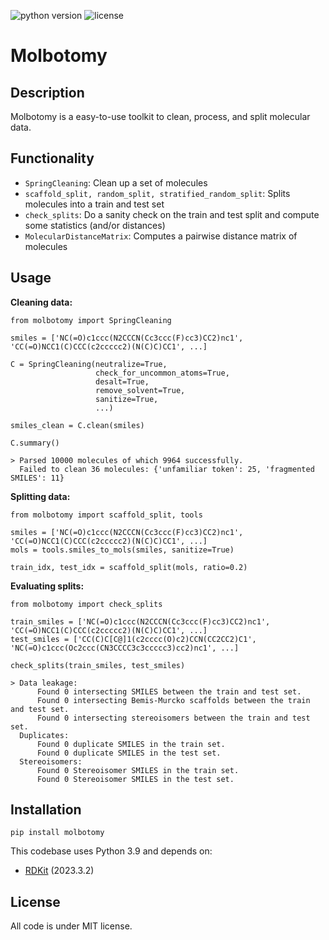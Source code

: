 

![python version](https://img.shields.io/badge/python-v.3.9-blue)
![license](https://img.shields.io/badge/license-MIT-orange)


<h1 id="title">Molbotomy</h1>

[//]: # (![Figure 1]&#40;figures/Fig1.png&#41;)

 
## Description
Molbotomy is a easy-to-use toolkit to clean, process, and split molecular data.

## Functionality
- `SpringCleaning`: Clean up a set of molecules
- `scaffold_split, random_split, stratified_random_split`: Splits molecules into a train and test set
- `check_splits`: Do a sanity check on the train and test split and compute some statistics (and/or distances)
- `MolecularDistanceMatrix`: Computes a pairwise distance matrix of molecules

## Usage

**Cleaning data:**
```angular2html
from molbotomy import SpringCleaning

smiles = ['NC(=O)c1ccc(N2CCCN(Cc3ccc(F)cc3)CC2)nc1', 'CC(=O)NCC1(C)CCC(c2ccccc2)(N(C)C)CC1', ...]

C = SpringCleaning(neutralize=True,
                   check_for_uncommon_atoms=True,
                   desalt=True,
                   remove_solvent=True,
                   sanitize=True,
                   ...)

smiles_clean = C.clean(smiles)

C.summary()

> Parsed 10000 molecules of which 9964 successfully.
  Failed to clean 36 molecules: {'unfamiliar token': 25, 'fragmented SMILES': 11}
```

**Splitting data:**
```angular2html
from molbotomy import scaffold_split, tools

smiles = ['NC(=O)c1ccc(N2CCCN(Cc3ccc(F)cc3)CC2)nc1', 'CC(=O)NCC1(C)CCC(c2ccccc2)(N(C)C)CC1', ...]
mols = tools.smiles_to_mols(smiles, sanitize=True)

train_idx, test_idx = scaffold_split(mols, ratio=0.2)

```

**Evaluating splits:**
```angular2html
from molbotomy import check_splits

train_smiles = ['NC(=O)c1ccc(N2CCCN(Cc3ccc(F)cc3)CC2)nc1', 'CC(=O)NCC1(C)CCC(c2ccccc2)(N(C)C)CC1', ...]
test_smiles = ['CC(C)C[C@]1(c2cccc(O)c2)CCN(CC2CC2)C1', 'NC(=O)c1ccc(Oc2ccc(CN3CCCC3c3ccccc3)cc2)nc1', ...]

check_splits(train_smiles, test_smiles)

> Data leakage:
      Found 0 intersecting SMILES between the train and test set.
      Found 0 intersecting Bemis-Murcko scaffolds between the train and test set.
      Found 0 intersecting stereoisomers between the train and test set.
  Duplicates:
      Found 0 duplicate SMILES in the train set.
      Found 0 duplicate SMILES in the test set.
  Stereoisomers:
      Found 0 Stereoisomer SMILES in the train set.
      Found 0 Stereoisomer SMILES in the test set.
```

 
## Installation


```pip install molbotomy```

This codebase uses Python 3.9 and depends on:
- [RDKit](https://www.rdkit.org/) (2023.3.2)

<!-- License-->
<h2 id="License">License</h2>

All code is under MIT license.
